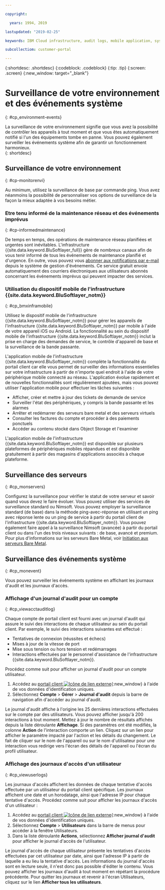 ```yaml
---

copyright:

  years: 1994, 2019

lastupdated: "2019-02-25"

keywords: IBM Cloud infrastructure, audit logs, mobile application, system events, monitoring your environment 

subcollectiom: customer-portal

---
```


{:shortdesc: .shortdesc}
{:codeblock: .codeblock}
{:tip: .tip}
{:screen: .screen}
{:new_window: target="_blank"}


# Surveillance de votre environnement et des événements système
{: #cp_environment-events}

La surveillance de votre environnement signifie que vous avez la possibilité de contrôler les appareils à tout moment et que vous êtes automatiquement notifié si l'un des équipements tombe en panne. Vous pouvez également surveiller les événements système afin de garantir un fonctionnement harmonieux.  
{: shortdesc}

## Surveillance de votre environnement
{: #cp-monitorenvi}

Au minimum, utilisez la surveillance de base par commande ping. Vous avez néanmoins la possibilité de personnaliser vos options de surveillance de la façon la mieux adaptée à vos besoins métier.

### Etre tenu informé de la maintenance réseau et des événements imprévus
{: #cp-informedmaintenance}

De temps en temps, des opérations de maintenance réseau planifiées et urgentes sont inévitables. L'infrastructure {{site.data.keyword.BluSoftlayer_full}} gère de nombreux canaux afin de vous tenir informé de tous les événements de maintenance planifié et d'urgence. En outre, vous pouvez vous [abonner aux notifications par e-mail](/docs/customer-portal?topic=customer-portal-cp_bpnotifications#cp_bpnotifications) depuis le système de gestion d'événements. Ce service gratuit envoie automatiquement des courriers électroniques aux utilisateurs abonnés concernant les événements imprévus qui peuvent impacter des services.

### Utilisation du dispositif mobile de l'infrastructure {{site.data.keyword.BluSoftlayer_notm}}
{: #cp_bmxinframobile}

Utilisez le dispositif mobile de l'infrastructure {{site.data.keyword.BluSoftlayer_notm}} pour gérer les appareils de l'infrastructure {{site.data.keyword.BluSoftlayer_notm}} par mobile à l'aide de votre appareil iOS ou Android. La fonctionnalité au sein du dispositif mobile de l'infrastructure {{site.data.keyword.BluSoftlayer_notm}} inclut la prise en charge des demandes de service, le contrôle d'appareil de base et la surveillance de la bande passante.

L'application mobile de l'infrastructure {{site.data.keyword.BluSoftlayer_notm}} complète la fonctionnalité du portail client car elle vous permet de surveiller des informations essentielles sur votre infrastructure à partir de n'importe quel endroit à l'aide de votre périphérique mobile connecté au réseau. L'application évolue rapidement et de nouvelles fonctionnalités sont régulièrement ajoutées, mais vous pouvez utiliser l'application mobile pour effectuer les tâches suivantes :
  * Afficher, créer et mettre à jour des tickets de demande de service
  * Surveiller l'état des périphériques, y compris la bande passante et les alarmes
  * Arrêter et redémarrer des serveurs bare metal et des serveurs virtuels
  * Consulter les factures du compte et procéder à des paiements ponctuels
  * Accéder au contenu stocké dans Object Storage et l'examiner

L'application mobile de l'infrastructure {{site.data.keyword.BluSoftlayer_notm}} est disponible sur plusieurs plateformes de périphériques mobiles répandues et est disponible gratuitement à partir des magasins d'applications associés à chaque plateforme.

## Surveillance des serveurs
{: #cp_monservers}

Configurez la surveillance pour vérifier le statut de votre serveur et savoir quand vous devez le faire évoluer. Vous pouvez utiliser des services de surveillance standard ou Nimsoft. Vous pouvez employer la surveillance standard (de base) dans la méthode ping-avec-réponse en utilisant un ping avec réponse lente ou un ping de service à partir du portail client de l'infrastructure {{site.data.keyword.BluSoftlayer_notm}}. Vous pouvez également faire appel à la surveillance Nimsoft (avancée) à partir du portail client ou dans l'un des trois niveaux suivants : de base, avancé et premium. Pour plus d'informations sur les serveurs Bare Metal, voir [Initiation aux serveurs Bare Metal](/docs/bare-metal?topic=bare-metal-getting-started#getting-started).

## Surveillance des événements système
{: #cp_monevent}

Vous pouvez surveiller les événements système en affichant les journaux d'audit et les journaux d'accès.

### Affichage d'un journal d'audit pour un compte
{: #cp_viewacctauditlog}

Chaque compte de portail client est fourni avec un journal d'audit qui assure le suivi des interactions de chaque utilisateur au sein du portail client. Par exemple, le suivi des interactions suivantes est effectué :
  * Tentatives de connexion (réussites et échecs)
  * Mises à jour de la vitesse de port
  * Mise sous tension ou hors tension et redémarrages
  * Interactions effectuées par le personnel d'assistance de l'infrastructure {{site.data.keyword.BluSoftlayer_notm}}.

Procédez comme suit pour afficher un journal d'audit pour un compte utilisateur.

1. Accédez au [portail client ![Icône de lien externe](../icons/launch-glyph.svg)](https://control.softlayer.com/){:new_window} à l'aide de vos données d'identification uniques.
2. Sélectionnez **Compte** > **Gérer** > **Journal d'audit** depuis la barre de navigation afin d'accéder au journal d'audit.

Le journal d'audit affiche à l'origine les 25 dernières interactions effectuées sur le compte par des utilisateurs. Vous pouvez afficher jusqu'à 200 interactions à tout moment. Mettez à jour le nombre de résultats affichés depuis la liste déroulante **Affichage**. Si des paramètres ont été modifiés, la colonne **Action** de l'interaction comporte un lien. Cliquez sur un lien pour afficher le paramètre impacté par l'action et les détails du changement. Le fait de cliquer sur le nom de l'appareil ou sur le nom d'utilisateur pour une interaction vous redirige vers l'écran des détails de l'appareil ou l'écran du profil utilisateur.

### Affichage des journaux d'accès d'un utilisateur
{: #cp_viewuserlogs}

Les journaux d'accès affichent les données de chaque tentative d'accès effectuée par un utilisateur du portail client spécifique. Les journaux affichent une date et un horodatage, ainsi que l'adresse IP pour chaque tentative d'accès. Procédez comme suit pour afficher les journaux d'accès d'un utilisateur :

1. Accédez au [portail client ![Icône de lien externe](../icons/launch-glyph.svg)](https://control.softlayer.com/){:new_window} à l'aide de vos données d'identification uniques.
2. Sélectionnez **Compte** > **Utilisateurs** dans la barre de menus pour accéder à la fenêtre Utilisateurs.
3. Dans la liste déroulante **Actions**, sélectionnez **Afficher journal d'audit** pour afficher le journal d'accès de l'utilisateur.

Le journal d'accès de chaque utilisateur présente les tentatives d'accès effectuées par cet utilisateur par date, ainsi que l'adresse IP à partir de laquelle a eu lieu la tentative d'accès. Les informations du journal d'accès sont en lecture seule, il n'est donc pas possible d'éditer le contenu. Vous pouvez afficher les journaux d'audit à tout moment en répétant la procédure précédente. Pour quitter les journaux et revenir à l'écran Utilisateurs, cliquez sur le lien **Afficher tous les utilisateurs**.
